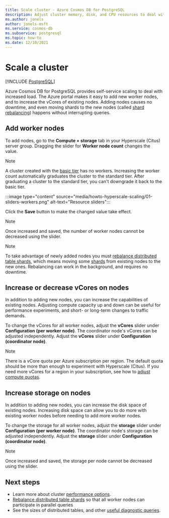 ```yaml
---
title: Scale cluster - Azure Cosmos DB for PostgreSQL
description: Adjust cluster memory, disk, and CPU resources to deal with increased load
ms.author: jonels
author: jonels-msft
ms.service: cosmos-db
ms.subservice: postgresql
ms.topic: how-to
ms.date: 12/10/2021
---
```


# Scale a cluster

[!INCLUDE [PostgreSQL](../includes/appliesto-postgresql.md)]

Azure Cosmos DB for PostgreSQL provides self-service
scaling to deal with increased load. The Azure portal makes it easy to add new
worker nodes, and to increase the vCores of existing nodes. Adding nodes causes
no downtime, and even moving shards to the new nodes (called [shard
rebalancing](howto-scale-rebalance.md)) happens without interrupting
queries.

## Add worker nodes

To add nodes, go to the **Compute + storage** tab in your Hyperscale (Citus) server
group.  Dragging the slider for **Worker node count** changes the value.

> [!NOTE]
>
> A cluster created with the [basic
> tier](concepts-server-group.md) has no workers. Increasing the worker
> count automatically graduates the cluster to the standard tier.  After
> graduating a cluster to the standard tier, you can't downgrade it back
> to the basic tier.

:::image type="content" source="media/howto-hyperscale-scaling/01-sliders-workers.png" alt-text="Resource sliders":::

Click the **Save** button to make the changed value take effect.

> [!NOTE]
> Once increased and saved, the number of worker nodes cannot be decreased
> using the slider.

> [!NOTE]
> To take advantage of newly added nodes you must [rebalance distributed table
> shards](howto-scale-rebalance.md), which means moving some
> [shards](concepts-distributed-data.md#shards) from existing nodes
> to the new ones. Rebalancing can work in the background, and requires no
> downtime.

## Increase or decrease vCores on nodes

In addition to adding new nodes, you can increase the capabilities of existing
nodes. Adjusting compute capacity up and down can be useful for performance
experiments, and short- or long-term changes to traffic demands.

To change the vCores for all worker nodes, adjust the **vCores** slider under
**Configuration (per worker node)**. The coordinator node's vCores can be
adjusted independently. Adjust the **vCores** slider under  **Configuration
(coordinator node)**.

> [!NOTE]
> There is a vCore quota per Azure subscription per region.  The default quota
> should be more than enough to experiment with Hyperscale (Citus).  If you
> need more vCores for a region in your subscription, see how to [adjust
> compute quotas](howto-compute-quota.md).

## Increase storage on nodes

In addition to adding new nodes, you can increase the disk space of existing
nodes. Increasing disk space can allow you to do more with existing worker
nodes before needing to add more worker nodes.

To change the storage for all worker nodes, adjust the **storage** slider under
**Configuration (per worker node)**. The coordinator node's storage can be
adjusted independently. Adjust the **storage** slider under  **Configuration
(coordinator node)**.

> [!NOTE]
> Once increased and saved, the storage per node cannot be decreased using the
> slider.

## Next steps

- Learn more about cluster [performance options](resources-compute.md).
- [Rebalance distributed table shards](howto-scale-rebalance.md)
  so that all worker nodes can participate in parallel queries
- See the sizes of distributed tables, and other [useful diagnostic
  queries](howto-useful-diagnostic-queries.md).
